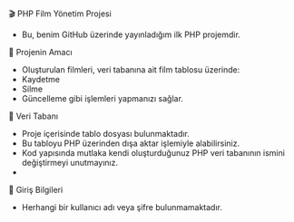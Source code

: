 🎬 PHP Film Yönetim Projesi
- Bu, benim GitHub üzerinde yayınladığım ilk PHP projemdir.

📌 Projenin Amacı
- Oluşturulan filmleri, veri tabanına ait film tablosu üzerinde:
- Kaydetme
- Silme
- Güncelleme
gibi işlemleri yapmanızı sağlar.

📂 Veri Tabanı
- Proje içerisinde tablo dosyası bulunmaktadır.
- Bu tabloyu PHP üzerinden dışa aktar işlemiyle alabilirsiniz.
- Kod yapısında mutlaka kendi oluşturduğunuz PHP veri tabanının ismini değiştirmeyi unutmayınız.
- 
🔑 Giriş Bilgileri
- Herhangi bir kullanıcı adı veya şifre bulunmamaktadır.
